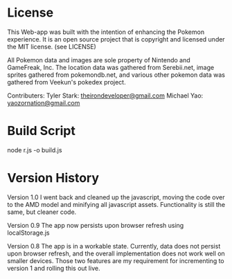 License
===

This Web-app was built with the intention of enhancing the Pokemon experience. It is an open source project that is copyright and licensed under the MIT license. (see LICENSE)

All Pokemon data and images are sole property of Nintendo and GameFreak, Inc. The location data was gathered from Serebii.net, image sprites gathered from pokemondb.net, and various other pokemon data was gathered from Veekun's pokedex project.

Contributers:
Tyler Stark: theirondeveloper@gmail.com
Michael Yao: yaozornation@gmail.com

Build Script
===
node r.js -o build.js

Version History
===

Version 1.0
I went back and cleaned up the javascript, moving the code over to the AMD model and minifying all javascript assets. Functionality is still the same, but cleaner code.

Version 0.9
The app now persists upon browser refresh using localStorage.js

Version 0.8
The app is in a workable state. Currently, data does not persist upon browser refresh, and the overall implementation does not work well on smaller devices. Those two features are my requirement for incrementing to version 1 and rolling this out live.
